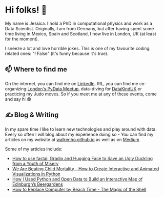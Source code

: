 # Hi folks! 👋

My name is Jessica. I hold a PhD in computational physics and work as a Data Scientist. Originally, I am from Germany, but after having spent some time living in Mexico, Spain and Scotland, I now live in London, UK (at least for the moment).

I sneeze a lot and love horrible jokes. This is one of my favourite coding related ones: "! False" (it's funny because it's true).

## 📫 Where to find me
On the internet, you can find me on [LinkedIn][1]. IRL, you can find me co-organizing [London's PyData Meetup](https://www.meetup.com/pydata-london-meetup/), data-diving for [DataKindUK](https://datakind.org.uk/) or practicing my Judo moves. So if you meet me at any of these events, come and say hi 😄

## &#x270d; Blog & Writing
In my spare time I like to learn new technologies and play around with data. Every so often I will blog about my experience doing so - You can find my articles on my website at [walkenho.github.io](walkenho.github.io) as well as on [Medium](https://medium.com/@walkenho).

Some of my articles include:

* [How to use fastai, Gradio and Hugging Face to Save an Ugly Duckling from a Youth of Misery](https://walkenho.github.io/how-to-create-a-computer-vision-model-to-save-the-ugly-duckling-from-a-youth-of-misery-in-less-than-30-lines-of-code/)
* [We Are Beating Child Mortality - How to Create Interactive and Animated Visualizations in Python ](https://walkenho.github.io/beating-child-mortality/)
* [How I Used Python and Open Data to Build an Interactive Map of Edinburgh’s Beergardens](https://walkenho.github.io/beergarden-happiness-with-python/)
* [How to Replace Computer by Beach Time - The Magic of the Shell](https://walkenho.github.io/introduction-to-bash/)

<!-- under construction
## 🔧 Technologies & Tools
![](https://img.shields.io/badge/OS-Linux-informational?style=flat&logo=linux&logoColor=white&color=2bbc8a)
![](https://img.shields.io/badge/Code-Python-informational?style=flat&logo=python&logoColor=white&color=2bbc8a)
![](https://img.shields.io/badge/Shell-Bash-informational?style=flat&logo=gnu-bash&logoColor=white&color=2bbc8a)
![](https://img.shields.io/badge/Tools-Docker-informational?style=flat&logo=docker&logoColor=white&color=2bbc8a)
![](https://img.shields.io/badge/Tools-Kubernetes-informational?style=flat&logo=kubernetes&logoColor=white&color=2bbc8a)
-->

<!-- links to social media accounts -->

[1]: https://www.linkedin.com/in/jessica-walkenhorst/


<!-- Resources -->
<!-- Icons: https://simpleicons.org/ -->
<!-- GitHub Stats: https://github.com/anuraghazra/github-readme-stats -->
<!-- Emojis: https://emojipedia.org/emoji/ -->
<!-- HTML Emojis: https://www.fileformat.info/index.htm -->
<!-- Shields: https://shields.io/ -->
<!-- Awesome GitHub Profile README: https://github.com/abhisheknaiidu/awesome-github-profile-readme -->
